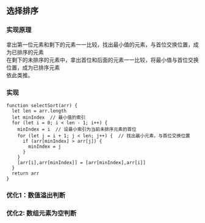 ## 选择排序
### 实现原理
拿出第一位元素和剩下的元素一一比较，找出最小值的元素，与首位交换位置，成为已排序的元素<br>
在剩下的未排序的元素中，拿出首位和后面的元素一一比较，将最小值与首位交换位置，成为已排序元素<br>
依此类推。
### 实现
```
function selectSort(arr) {
  let len = arr.length
  let minIndex  // 最小值的索引
  for (let i = 0; i < len - 1; i++) {
    minIndex = i  // 设最小索引为当前未排序元素的首位
    for (let j = i + 1; j < len; j++) {  // 找出最小元素，与首位交换位置
      if (arr[minIndex] > arr[j]) {
        minIndex = j
      }
    }
    [arr[i],arr[minIndex]] = [arr[minIndex],arr[i]]
  }
  return arr
}
```
### 优化1：数值溢出判断

### 优化2: 数组元素为空判断

